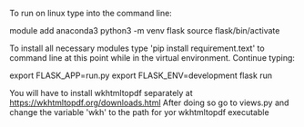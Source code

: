 To run on linux type into the command line:

module add anaconda3
python3 -m venv flask
source flask/bin/activate

To install all necessary modules type 'pip install requirement.text' to command line at this point while in the virtual environment. Continue typing:

export FLASK_APP=run.py
export FLASK_ENV=development
flask run

You will have to install wkhtmltopdf separately at https://wkhtmltopdf.org/downloads.html
After doing so go to views.py and change the variable 'wkh' to the path for yor wkhtmltopdf executable